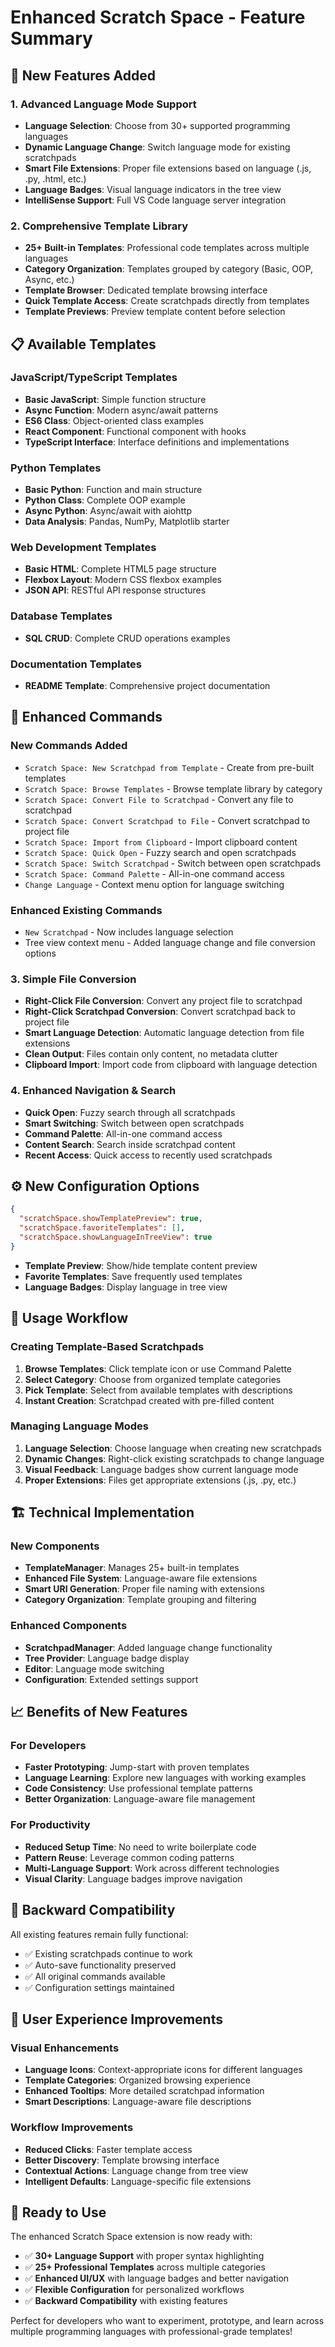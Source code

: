 # Enhanced Scratch Space - Feature Summary

## 🎉 New Features Added

### 1. **Advanced Language Mode Support**
- **Language Selection**: Choose from 30+ supported programming languages
- **Dynamic Language Change**: Switch language mode for existing scratchpads
- **Smart File Extensions**: Proper file extensions based on language (.js, .py, .html, etc.)
- **Language Badges**: Visual language indicators in the tree view
- **IntelliSense Support**: Full VS Code language server integration

### 2. **Comprehensive Template Library**
- **25+ Built-in Templates**: Professional code templates across multiple languages
- **Category Organization**: Templates grouped by category (Basic, OOP, Async, etc.)
- **Template Browser**: Dedicated template browsing interface
- **Quick Template Access**: Create scratchpads directly from templates
- **Template Previews**: Preview template content before selection

## 📋 Available Templates

### JavaScript/TypeScript Templates
- **Basic JavaScript**: Simple function structure
- **Async Function**: Modern async/await patterns
- **ES6 Class**: Object-oriented class examples
- **React Component**: Functional component with hooks
- **TypeScript Interface**: Interface definitions and implementations

### Python Templates
- **Basic Python**: Function and main structure
- **Python Class**: Complete OOP example
- **Async Python**: Async/await with aiohttp
- **Data Analysis**: Pandas, NumPy, Matplotlib starter

### Web Development Templates
- **Basic HTML**: Complete HTML5 page structure
- **Flexbox Layout**: Modern CSS flexbox examples
- **JSON API**: RESTful API response structures

### Database Templates
- **SQL CRUD**: Complete CRUD operations examples

### Documentation Templates
- **README Template**: Comprehensive project documentation

## 🔧 Enhanced Commands

### New Commands Added
- `Scratch Space: New Scratchpad from Template` - Create from pre-built templates
- `Scratch Space: Browse Templates` - Browse template library by category
- `Scratch Space: Convert File to Scratchpad` - Convert any file to scratchpad
- `Scratch Space: Convert Scratchpad to File` - Convert scratchpad to project file
- `Scratch Space: Import from Clipboard` - Import clipboard content
- `Scratch Space: Quick Open` - Fuzzy search and open scratchpads
- `Scratch Space: Switch Scratchpad` - Switch between open scratchpads
- `Scratch Space: Command Palette` - All-in-one command access
- `Change Language` - Context menu option for language switching

### Enhanced Existing Commands
- `New Scratchpad` - Now includes language selection
- Tree view context menu - Added language change and file conversion options

### 3. **Simple File Conversion**
- **Right-Click File Conversion**: Convert any project file to scratchpad
- **Right-Click Scratchpad Conversion**: Convert scratchpad back to project file
- **Smart Language Detection**: Automatic language detection from file extensions
- **Clean Output**: Files contain only content, no metadata clutter
- **Clipboard Import**: Import code from clipboard with language detection

### 4. **Enhanced Navigation & Search**
- **Quick Open**: Fuzzy search through all scratchpads
- **Smart Switching**: Switch between open scratchpads
- **Command Palette**: All-in-one command access
- **Content Search**: Search inside scratchpad content
- **Recent Access**: Quick access to recently used scratchpads

## ⚙️ New Configuration Options

```json
{
  "scratchSpace.showTemplatePreview": true,
  "scratchSpace.favoriteTemplates": [],
  "scratchSpace.showLanguageInTreeView": true
}
```

- **Template Preview**: Show/hide template content preview
- **Favorite Templates**: Save frequently used templates
- **Language Badges**: Display language in tree view

## 🎯 Usage Workflow

### Creating Template-Based Scratchpads
1. **Browse Templates**: Click template icon or use Command Palette
2. **Select Category**: Choose from organized template categories
3. **Pick Template**: Select from available templates with descriptions
4. **Instant Creation**: Scratchpad created with pre-filled content

### Managing Language Modes
1. **Language Selection**: Choose language when creating new scratchpads
2. **Dynamic Changes**: Right-click existing scratchpads to change language
3. **Visual Feedback**: Language badges show current language mode
4. **Proper Extensions**: Files get appropriate extensions (.js, .py, etc.)

## 🏗️ Technical Implementation

### New Components
- **TemplateManager**: Manages 25+ built-in templates
- **Enhanced File System**: Language-aware file extensions
- **Smart URI Generation**: Proper file naming with extensions
- **Category Organization**: Template grouping and filtering

### Enhanced Components
- **ScratchpadManager**: Added language change functionality
- **Tree Provider**: Language badge display
- **Editor**: Language mode switching
- **Configuration**: Extended settings support

## 📈 Benefits of New Features

### For Developers
- **Faster Prototyping**: Jump-start with proven templates
- **Language Learning**: Explore new languages with working examples
- **Code Consistency**: Use professional template patterns
- **Better Organization**: Language-aware file management

### For Productivity
- **Reduced Setup Time**: No need to write boilerplate code
- **Pattern Reuse**: Leverage common coding patterns
- **Multi-Language Support**: Work across different technologies
- **Visual Clarity**: Language badges improve navigation

## 🔄 Backward Compatibility

All existing features remain fully functional:
- ✅ Existing scratchpads continue to work
- ✅ Auto-save functionality preserved
- ✅ All original commands available
- ✅ Configuration settings maintained

## 🎨 User Experience Improvements

### Visual Enhancements
- **Language Icons**: Context-appropriate icons for different languages
- **Template Categories**: Organized browsing experience
- **Enhanced Tooltips**: More detailed scratchpad information
- **Smart Descriptions**: Language-aware file descriptions

### Workflow Improvements
- **Reduced Clicks**: Faster template access
- **Better Discovery**: Template browsing interface
- **Contextual Actions**: Language change from tree view
- **Intelligent Defaults**: Language-specific file extensions

## 🚀 Ready to Use

The enhanced Scratch Space extension is now ready with:
- ✅ **30+ Language Support** with proper syntax highlighting
- ✅ **25+ Professional Templates** across multiple categories
- ✅ **Enhanced UI/UX** with language badges and better navigation
- ✅ **Flexible Configuration** for personalized workflows
- ✅ **Backward Compatibility** with existing features

Perfect for developers who want to experiment, prototype, and learn across multiple programming languages with professional-grade templates!
